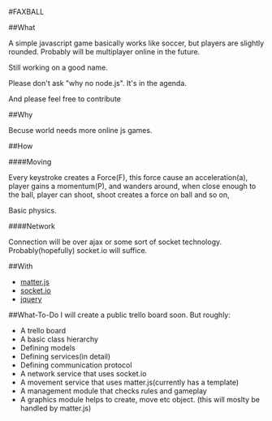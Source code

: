 #FAXBALL

##What

A simple javascript game basically works like soccer, but players are slightly rounded.
Probably will be multiplayer online in the future.

Still working on a good name.

Please don't ask "why no node.js". It's in the agenda.

And please feel free to contribute

##Why

Becuse world needs more online js games.

##How

####Moving
  
  Every keystroke creates a Force(F), 
  this force cause an acceleration(a), 
  player gains a momentum(P), and wanders around,
  when close enough to the ball, player can shoot,
  shoot creates a force on ball and so on,
  
  Basic physics.

####Network

  Connection will be over ajax or some sort of socket technology. Probably(hopefully) socket.io will suffice.


##With

* [matter.js](https://github.com/liabru/matter-js)
* [socket.io](http://socket.io/)
* [jquery](http://jquery.com/)


##What-To-Do
I will create a public trello board soon. But roughly:

* A trello board
* A basic class hierarchy
* Defining models
* Defining services(in detail)
* Defining communication protocol
* A network service that uses socket.io
* A movement service that uses matter.js(currently has a template)
* A management module that checks rules and gameplay
* A graphics module helps to create, move etc object. (this will moslty be handled by matter.js)
